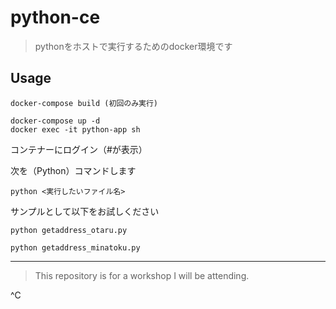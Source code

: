 # python-ce

> pythonをホストで実行するためのdocker環境です

## Usage
```
docker-compose build (初回のみ実行)
```
```
docker-compose up -d
docker exec -it python-app sh
```
コンテナーにログイン（#が表示） 

次を（Python）コマンドします
```
python <実行したいファイル名>
```

サンプルとして以下をお試しください
```
python getaddress_otaru.py
```
```
python getaddress_minatoku.py
```
  
---
> This repository is for a workshop I will be attending.
  
^C
